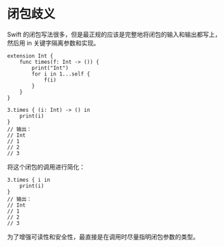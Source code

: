 # 闭包歧义

Swift 的闭包写法很多，但是最正规的应该是完整地将闭包的输入和输出都写上，然后用 in 关键字隔离参数和实现。

	extension Int {
	    func times(f: Int -> ()) {
	        print("Int")
	        for i in 1...self {
	            f(i)
	        }
	    }
	}
	
	3.times { (i: Int) -> () in
	    print(i)
	}
	// 输出：
	// Int
	// 1
	// 2
	// 3
	
将这个闭包的调用进行简化：

	3.times { i in
	    print(i)
	}
	// 输出：
	// Int
	// 1
	// 2
	// 3
	
为了增强可读性和安全性，最直接是在调用时尽量指明闭包参数的类型。